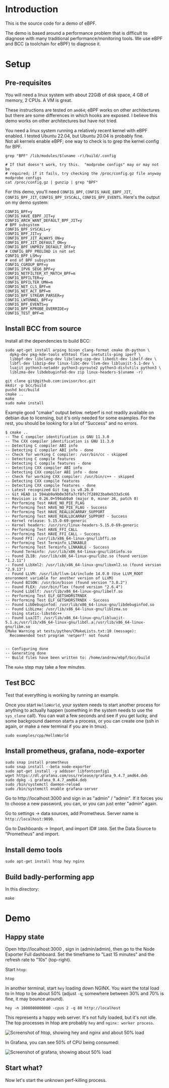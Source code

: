 
# Introduction

This is the source code for a demo of eBPF.

The demo is based around a performance problem that is difficult to diagnose
with many traditional performance/monitoring tools.  We use eBPF and BCC (a
toolchain for eBPF) to diagnose it.

# Setup

## Pre-requisites

You will need a linux system with about 22GiB of disk space, 4 GB of memory, 2
CPUs.  A VM is great.

These instructions are tested on `amd64`; eBPF works on other architectures but
there are some differences in which hooks are exposed.  I believe this demo
works on other architectures but have not tried.

You need a linux system running a relatively recent kernel with eBPF enabled.  I
tested Ubuntu 22.04, but Ubuntu 20.04 is probably fine.  
Not all kernels enable eBPF; one way to check is to grep the kernel config for
BPF.

```
grep "BPF" /lib/modules/$(uname -r)/build/.config

# If that doesn't work, try this.  "modprobe configs" may or may not be
# required; if it fails, try checking the /proc/config.gz file anyway
modprobe configs
cat /proc/config.gz | gunzip | grep "BPF"
```

For this demo, you'll need `CONFIG_BPF`, `CONFIG_HAVE_EBPF_JIT`,
`CONFIG_BPF_JIT`, `CONFIG_BPF_SYSCALL`, `CONFIG_BPF_EVENTS`.  Here's the output on my demo system:

```
CONFIG_BPF=y
CONFIG_HAVE_EBPF_JIT=y
CONFIG_ARCH_WANT_DEFAULT_BPF_JIT=y
# BPF subsystem
CONFIG_BPF_SYSCALL=y
CONFIG_BPF_JIT=y
CONFIG_BPF_JIT_ALWAYS_ON=y
CONFIG_BPF_JIT_DEFAULT_ON=y
CONFIG_BPF_UNPRIV_DEFAULT_OFF=y
# CONFIG_BPF_PRELOAD is not set
CONFIG_BPF_LSM=y
# end of BPF subsystem
CONFIG_CGROUP_BPF=y
CONFIG_IPV6_SEG6_BPF=y
CONFIG_NETFILTER_XT_MATCH_BPF=m
CONFIG_BPFILTER=y
CONFIG_BPFILTER_UMH=m
CONFIG_NET_CLS_BPF=m
CONFIG_NET_ACT_BPF=m
CONFIG_BPF_STREAM_PARSER=y
CONFIG_LWTUNNEL_BPF=y
CONFIG_BPF_EVENTS=y
CONFIG_BPF_KPROBE_OVERRIDE=y
CONFIG_TEST_BPF=m
```

## Install BCC from source

Install all the dependencies to build BCC:

```
sudo apt-get install arping bison clang-format cmake dh-python \
  dpkg-dev pkg-kde-tools ethtool flex inetutils-ping iperf \
  libbpf-dev libclang-dev libclang-cpp-dev libedit-dev libelf-dev \
  libfl-dev libzip-dev linux-libc-dev llvm-dev libluajit-5.1-dev \
  luajit python3-netaddr python3-pyroute2 python3-distutils python3 \
  liblzma-dev libdebuginfod-dev zip linux-headers-$(uname -r)
```

```
git clone git@github.com:iovisor/bcc.git
mkdir -p bcc/build
pushd bcc/build
cmake ..
make
sudo make install
```

Example good "cmake" output below.  netperf is not readily available on debian
due to licensing, but it's only needed for some examples.  For the rest, you
should be looking for a lot of "Success" and no errors.

```
$ cmake ..
-- The C compiler identification is GNU 11.3.0
-- The CXX compiler identification is GNU 11.3.0
-- Detecting C compiler ABI info
-- Detecting C compiler ABI info - done
-- Check for working C compiler: /usr/bin/cc - skipped
-- Detecting C compile features
-- Detecting C compile features - done
-- Detecting CXX compiler ABI info
-- Detecting CXX compiler ABI info - done
-- Check for working CXX compiler: /usr/bin/c++ - skipped
-- Detecting CXX compile features
-- Detecting CXX compile features - done
-- Latest recognized Git tag is v0.26.0
-- Git HEAD is 594ab9a9b0e3dfa7cf8fc7f28923ba0eb33a5c66
-- Revision is 0.26.0+594ab9a9 (major 0, minor 26, patch 0)
-- Performing Test HAVE_NO_PIE_FLAG
-- Performing Test HAVE_NO_PIE_FLAG - Success
-- Performing Test HAVE_REALLOCARRAY_SUPPORT
-- Performing Test HAVE_REALLOCARRAY_SUPPORT - Success
-- Kernel release: 5.15.0-69-generic
-- Kernel headers: /usr/src/linux-headers-5.15.0-69-generic
-- Performing Test HAVE_FFI_CALL
-- Performing Test HAVE_FFI_CALL - Success
-- Found FFI: /usr/lib/x86_64-linux-gnu/libffi.so
-- Performing Test Terminfo_LINKABLE
-- Performing Test Terminfo_LINKABLE - Success
-- Found Terminfo: /usr/lib/x86_64-linux-gnu/libtinfo.so
-- Found ZLIB: /usr/lib/x86_64-linux-gnu/libz.so (found version "1.2.11")
-- Found LibXml2: /usr/lib/x86_64-linux-gnu/libxml2.so (found version "2.9.13")
-- Found LLVM: /usr/lib/llvm-14/include 14.0.0 (Use LLVM_ROOT envronment variable for another version of LLVM)
-- Found BISON: /usr/bin/bison (found version "3.8.2")
-- Found FLEX: /usr/bin/flex (found version "2.6.4")
-- Found LibElf: /usr/lib/x86_64-linux-gnu/libelf.so
-- Performing Test ELF_GETSHDRSTRNDX
-- Performing Test ELF_GETSHDRSTRNDX - Success
-- Found LibDebuginfod: /usr/lib/x86_64-linux-gnu/libdebuginfod.so
-- Found LibLzma: /usr/lib/x86_64-linux-gnu/liblzma.so
-- Using static-libstdc++
-- Found LuaJIT: /usr/lib/x86_64-linux-gnu/libluajit-5.1.a;/usr/lib/x86_64-linux-gnu/libdl.a;/usr/lib/x86_64-linux-gnu/libm.so
CMake Warning at tests/python/CMakeLists.txt:10 (message):
  Recommended test program 'netperf' not found


-- Configuring done
-- Generating done
-- Build files have been written to: /home/andrew/ebpf/bcc/build
```

The `make` step may take a few minutes.

## Test BCC

Test that everything is working by running an example.

Once you start `HelloWorld`, your system needs to start another process for
anything to actually happen (something in the system needs to use the
`sys_clone` call).  You can wait a few seconds and see if you get lucky, and
some background daemon starts a process, or you can create one (ssh in again, or
make a new terminal if you are in tmux).

```
sudo examples/cpp/HelloWorld
```

## Install prometheus, grafana, node-exporter

```
sudo snap install prometheus
sudo snap install --beta node-exporter
sudo apt-get install -y adduser libfontconfig1
wget https://dl.grafana.com/oss/release/grafana_9.4.7_amd64.deb
sudo dpkg -i grafana_9.4.7_amd64.deb
sudo /bin/systemctl daemon-reload
sudo /bin/systemctl enable grafana-server
```

Go to http://localhost:3000 and sign in as "admin" / "admin".  If it forces you
to choose a new password, you can, or you can just enter "admin" again.

Go to settings -> data sources, add Prometheus.  Server name is `http://localhost:9090`.

Go to Dashboards -> Import, and import ID# `1860`.  Set the Data Source to "Prometheus" and import.

## Install demo tools

```
sudo apt-get install htop hey nginx
```

## Build badly-performing app
In this directory:

```
make
```

# Demo

## Happy state

Open http://localhost:3000 , sign in (admin/admin), then go to the Node Exporter
Full dashboard.  Set the timeframe to "Last 15 minutes" and the refresh rate to
"10s" (top-right).

Start `htop`:

```
htop
```

In another terminal, start `hey` loading down NGINX.  You want the total load to
in htop to be about 50% (adjust `-q`; somewhere between 30% and 70% is fine, it
may bounce around).

```
hey -n 1000000000000 -cpus 2 -q 80 http://localhost
```

This represents a happy web server.  It's not fully loaded, but it's not idle.
The top processes in htop are probably `hey` and `nginx: worker process`.

![Screenshot of htop, showing hey and nginx and about 50% load](/images/happy-server-htop.gif)

In Grafana, you can see 50% of CPU being consumed:

![Screenshot of grafana, showing about 50% load](/images/happy-server-grafana.gif)



## Start what?

Now let's start the unknown perf-killing process.

